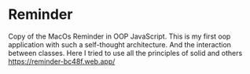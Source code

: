 # Reminder
Copy of the MacOs Reminder in OOP JavaScript. This is my first oop application with such a self-thought architecture. And the interaction between classes. Here I tried to use all the principles of solid and others
https://reminder-bc48f.web.app/
